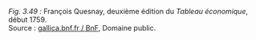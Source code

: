 *Fig. 3.49 :* François Quesnay, deuxième édition du *Tableau économique*, début 1759.  
Source : [gallica.bnf.fr / BnF](https://gallica.bnf.fr/ark:/12148/bpt6k106140h/f2.image#), Domaine public.